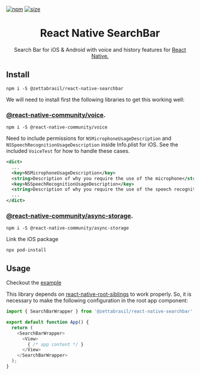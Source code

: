 [![npm][npm]][npm-url]
[![size][size]][size-url]

<h1 align="center">React Native SearchBar</h1>

<p align="center">Search Bar for iOS & Android with voice and history features for <a href="https://reactnative.dev/">React Native.</a></p>

## Install

```
npm i -S @zettabrasil/react-native-searchbar
```

We will need to install first the following libraries to get this working well:

### [@react-native-community/voice](https://github.com/react-native-community/voice#react-native-voice).
```
npm i -S @react-native-community/voice
```
Need to include permissions for `NSMicrophoneUsageDescription` and `NSSpeechRecognitionUsageDescription` inside Info.plist for iOS. See the included `VoiceTest` for how to handle these cases.

```xml
<dict>
  ...
  <key>NSMicrophoneUsageDescription</key>
  <string>Description of why you require the use of the microphone</string>
  <key>NSSpeechRecognitionUsageDescription</key>
  <string>Description of why you require the use of the speech recognition</string>
  ...
</dict>
```

### [@react-native-community/async-storage](https://github.com/react-native-community/async-storage#react-native-async-storage).
```
npm i -S @react-native-community/async-storage
```

Link the iOS package

```
npx pod-install
```

## Usage

Checkout the [example](https://github.com/zettabrasil/react-native-searchbar/blob/master/example/src/App.js)

This library depends on [react-native-root-siblings](https://github.com/magicismight/react-native-root-siblings) to work properly. So, it is necessary to make the following configuration in the root app component:

```js
import { SearchBarWrapper } from '@zettabrasil/react-native-searchbar';

export default function App() {
  return (
    <SearchBarWrapper>
      <View>
        { /* app content */ }
      </View>
    </SearchBarWrapper>
  );
}
```

[npm]: https://badge.fury.io/js/%40zettabrasil%2Freact-native-searchbar.svg
[npm-url]: https://www.npmjs.com/package/@zettabrasil/react-native-searchbar

[size]: https://badgen.net/packagephobia/publish/@zettabrasil/react-native-searchbar
[size-url]: https://www.npmjs.com/package/@zettabrasil/react-native-searchbar
